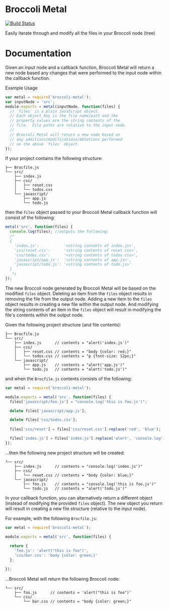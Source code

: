 # Broccoli Metal

[![Build Status](https://travis-ci.org/jakedetels/broccoli-metal.svg?branch=master)](https://travis-ci.org/jakedetels/broccoli-metal)

Easily iterate through and modify all the files in your Broccoli node (tree)

# Documentation

Given an input node and a callback function, Broccoli Metal will return a new node based any changes that were performed to the input node within the callback function.

Example Usage
```js
var metal = require('broccoli-metal');
var inputNode = 'src';
module.exports = metal(inputNode, function(files) {
  // `files` is a plain JavaScript object.
  // Each object key is the file name/path and the
  // property values are the string contents of the
  // file.  File paths are relative to the input node.
  //
  // Broccoli Metal will return a new node based on
  // any additions/modifications/deletions performed
  // on the above `files` object.
});
```

If your project contains the following structure:

```shell
├── Brocfile.js
└── src/
    ├── index.js
    ├── css/
    │   ├── reset.css
    │   └── todos.css
    └── javascript/
        ├── app.js
        └── todo.js
```

then the `files` object passed to your Broccoli Metal callback function will consist of the following:

```js
metal('src', function(files) {
  console.log(files); //outputs the following:
  /*
  {
    'index.js':           '<string contents of index.js>',
    'css/reset.css':      '<string contents of reset.css>',
    'css/todos.css':      '<string contents of todos.css>',
    'javascript/app.js':  '<string contents of app.js>',
    'javascript/todo.js': '<string contents of todo.js>'
  }
   */
});
```

The new Broccoli node generated by Broccoli Metal will be based on the modified `files` object.  Deleting an item from the `files` object results in removing the file from the output node. Adding a new item to the `files` object results in creating a new file within the output node.  And modifying the string contents of an item in the `files` object will result in modifying the file's contents within the output node.

Given the following project structure (and file contents):

```shell
├── Brocfile.js
└── src/
    ├── index.js      // contents = "alert('index.js')"
    ├── css/
    │   ├── reset.css // contents = "body {color: red;}"
    │   └── todos.css // contents = "p {font-size: 12px;}"
    └── javascript/
        ├── app.js    // contents = "alert('app.js')"
        └── todo.js   // contents = "alert('todo.js')"
```

and when the `Brocfile.js` contents consists of the following:

```js
var metal = require('broccoli-metal');

module.exports = metal('src', function(files) {
  files['javascript/foo.js'] = "console.log('this is foo.js')";

  delete files['javascript/app.js'];

  delete files['css/todos.css'];
  
  files['css/reset'] = files['css/reset.css'].replace('red', 'blue');

  files['index.js'] = files['index.js'].replace('alert', 'console.log');
});
```

...then the following new project structure will be created:

```shell
└── src/
    ├── index.js      // contents = "console.log('index.js')"
    ├── css/
    │   └── reset.css // contents = "body {color: blue;}"
    └── javascript/
        ├── foo.js    // contents = "console.log('this is foo.js')"
        └── todo.js   // contents = "alert('todo.js')"
```

In your callback function, you can alternatively return a different object (instead of modifying the provided `files` object).  The new object you return will result in creating a new file structure (relative to the input node).

For example, with the following `Brocfile.js`:

```js
var metal = require('broccoli-metal');

module.exports = metal('src', function(files) {
  
  return {
    'foo.js': 'alert("this is foo")',
    'css/bar.css': 'body {color: green;}'
  };

});
```

...Broccoli Metal will return the following Broccoli node:

```shell
└── src/
    ├── foo.js      // contents = 'alert("this is foo")'
    └── css/
        └── bar.css // contents = "body {color: green;}"
```
